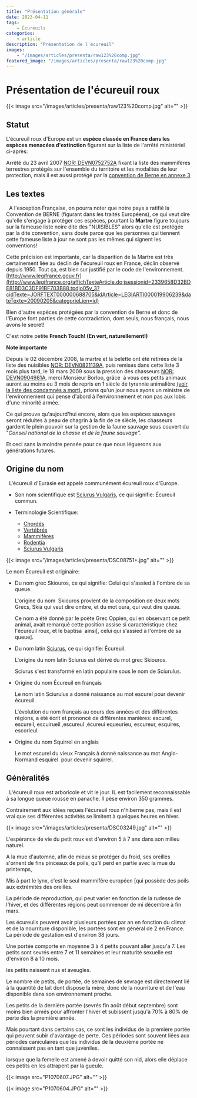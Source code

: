 ```yaml
---
title: "Présentation générale"
date: 2023-04-11
tags: 
    - Écureuils
categories:
    - article
description: "Présentation de l'écureuil"
images:
    - "/images/articles/presenta/raw123%20comp.jpg"
featured_image: "/images/articles/presenta/raw123%20comp.jpg"
---
```


# Présentation de l'écureuil roux

{{< image src="/images/articles/presenta/raw123%20comp.jpg" alt="" >}}


## Statut 

L'écureuil roux d'Europe est un **espèce classée en France dans les espèces menacées d'extinction** figurant sur la liste de l'arrêté ministériel ci-après:  

Arrêté du 23 avril 2007 [NOR: DEVN0752752A](http://admi.net/jo/20070510/DEVN0752752A.html) fixant la liste des mammifères terrestres protégés sur l'ensemble du territoire et les modalités de leur protection, mais il est aussi protégé par la [convention de Berne en annexe 3](http://conventions.coe.int/Treaty/fr/Treaties/Html/104.htm)

## Les textes
  
A l'exception Française, on pourra noter que notre pays a ratifié la Convention de BERNE (figurant dans les traités Européens), ce qui veut dire qu'elle s'engage à protéger ces espèces, pourtant la **Martre** figure toujours sur la fameuse liste noire dite des "NUISIBLES" alors qu'elle est protégée par la dite convention, sans doute parce que les personnes qui tiennent cette fameuse liste à jour ne sont pas les mêmes qui signent les conventions! 

Cette précision est importante, car la disparition de la Martre est très certainement liée au déclin de l'écureuil roux en France, déclin observé depuis 1950. Tout ça, est bien sur justifié par le code de l'environnement. [http://www.legifrance.gouv.fr](http://www.legifrance.org/affichTexteArticle.do;jsessionid=2339658D32BDE81BD3C3DF91BF703B88.tpdjo05v_3?cidTexte=JORFTEXT000000688705&idArticle=LEGIARTI000019906239&dateTexte=20090205&categorieLien=id) 

Bien d'autre espèces protégées par la convention de Berne et donc de l'Europe font parties de cette contradiction, dont seuls, nous français, nous avons le secret! 

C'est notre petite **French Touch! (En vert, naturellement!)** 

**Note importante**

Depuis le 02 décembre 2008, la martre et la belette ont été retirées de la liste des nuisibles [NOR: DEVN0821139A](http://textes.droit.org/JORF/2008/12/11/0288/0015/), puis remises dans cette liste 3 mois plus tard, le 18 mars 2009 sous la pression des chasseurs [NOR: DEVN0904981A](http://www.legifrance.com/affichTexte.do?cidTexte=JORFTEXT000020414085),  merci Monsieur Borloo, grâce  à vous ces petits animaux auront au moins eu 3 mois de repris en 1 siècle de tyrannie animalière [(voir la liste des condamnés a mort)](http://www.legifrance.com/affichTexteArticle.do;jsessionid=73BF73F3A5297B2CEAECDE204AB94704.tpdjo17v_1?cidTexte=JORFTEXT000000688705&idArticle=LEGIARTI000020416169&dateTexte=20090710&categorieLien=id), prions qu'un jour nous ayons un ministre de l'environnement qui pense d'abord à l'environnement et non pas aux lobis d'une minorité armée.

Ce qui prouve qu'aujourd'hui encore, alors que les espèces sauvages seront réduites à peau de chagrin à la fin de ce siècle, les chasseurs gardent le plein pouvoir sur la gestion de la faune sauvage sous couvert du "*Conseil national de la chasse et de la faune sauvage".*

Et ceci sans la moindre pensée pour ce que nous léguerons aux générations futures. 


## Origine du nom 
  
L'écureuil d'Eurasie est appelé communément écureuil roux d'Europe. 

- Son nom scientifique est  [Sciurus Vulgaris](http://fr.wikipedia.org/wiki/Sciurus_vulgaris), ce qui signifie: Écureuil commun.

- Terminologie Scientifique:
  - [Chordés](http://www.termsciences.fr/-/Index/Rechercher/Classique/Naviguer/Resultats/?idt=TE.185986&lng=fr&aTree=selectionner)
  - [Vertébrés](http://www.termsciences.fr/-/Index/Rechercher/Classique/Naviguer/Resultats/?idt=TE.177285&lng=fr&aTree=selectionner)
  - [Mammifères](http://www.termsciences.fr/-/Index/Rechercher/Classique/Naviguer/Resultats/?idt=TE.184774&lng=fr&aTree=selectionner)
  - [Rodentia](http://www.termsciences.fr/-/Index/Rechercher/Classique/Naviguer/Resultats/?idt=TE.6098&lng=fr&aTree=selectionner)
  - [Sciurus Vulgaris](http://fr.wikipedia.org/wiki/Sciurus_vulgaris)

{{< image src="/images/articles/presenta/DSC08751+.jpg" alt="" >}} 

Le nom Écureuil est originaire: 

- Du nom grec Skiouros, ce qui signifie: Celui qui s'assied à l'ombre de sa queue.

    L'origine du nom  Skiouros provient de la composition de deux mots Grecs, Skia qui veut dire ombre, et du mot oura, qui veut dire queue. 

    Ce nom a été donné par le poète Grec Oppien, qui en observant ce petit animal, avait remarqué cette position assise si caractéristique chez l'écureuil roux, et le baptisa  ainsi[, celui qui s'assied à l'ombre de sa queue]. 

- Du nom latin [Sciurus](http://fr.wikipedia.org/wiki/Sciurus_vulgaris "Sciurus vulgaris"), ce qui signifie: Écureuil. 

    L'origine du nom latin Sciurus est dérivé du mot grec Skiouros. 

    Sciurus s'est transformé en latin populaire sous le nom de Sciurulus. 

- Origine du nom Écureuil en français 

    Le nom latin Sciurulus a donné naissance au mot escurel pour devenir écureuil. 

    L'évolution du nom français au cours des années et des différentes régions, a été écrit et prononcé de différentes manières: escurel, escureil, escuirueil ,escureul ,écureui equeurieu, escureur, esquires, escorieul. 

- Origine du nom Squirrel en anglais 

    Le mot escurel du vieux Français à donné naissance au mot Anglo-Normand esquirel  pour devenir squirrel. 


## Génèralités 
  
L'écureuil roux est arboricole et vit le jour. IL est facilement reconnaissable à sa longue queue rousse en panache. Il pèse environ 350 grammes.  

Contrairement aux idées reçues l'écureuil roux n'hiberne pas, mais il est vrai que ses différentes activités se limitent à quelques heures en hiver. 

{{< image src="/images/articles/presenta/DSC03249.jpg" alt="" >}} 

L'espérance de vie du petit roux est d'environ 5 à 7 ans dans son milieu naturel. 

A la mue d'automne, afin de mieux se protéger du froid, ses oreilles s'ornent de fins pinceaux de poils, qu'il perd en partie avec la mue du printemps,  

Mis à part le lynx, c'est le seul mammifère européen [qui possède des poils aux extrémités des oreilles.

La période de reproduction, qui peut varier en fonction de la rudesse de l'hiver, et des différentes régions peut commencer de mi décembre à fin mars. 

Les écureuils peuvent avoir plusieurs portées par an en fonction du climat et de la nourriture disponible, les portées sont en général de 2 en France.  La période de gestation est d'environ 38 jours. 

Une portée comporte en moyenne 3 à 4 petits pouvant aller jusqu'a 7. Les petits sont sevrés entre 7 et 11 semaines et leur maturité sexuelle est d'environ 8 à 10 mois. 

les petits naissent nus et aveugles. 

Le nombre de petits, de portée, de semaines de sevrage est directement lié à la quantité de lait dont dispose la mère, donc de la nourriture et de l'eau disponible dans son environnement proche. 

Les petits de la dernière portée (sevrés fin août début septembre) sont moins bien armés pour affronter l'hiver et subissent jusqu'à 70% à 80% de perte dès la première année. 

Mais pourtant dans certains cas, ce sont les individus de la première portée qui peuvent subir d'avantage de perte. Ces périodes sont souvent liées aux périodes caniculaires que les individus de la deuxième portée ne connaissent pas en tant que juvéniles. 

lorsque que la femelle est amené à devoir quitté son nid, alors elle déplace ces petits en les attrapent par la gueule. 

{{< image src="P1070607.JPG" alt="" >}} 

{{< image src="P1070604.JPG" alt="" >}} 

